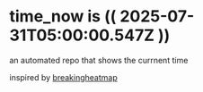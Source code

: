 # time_now is (( 2025-07-31T05:00:00.547Z ))

an automated repo that shows the currnent time

inspired by [breakingheatmap](https://github.com/breakingheatmap/breakingheatmap)